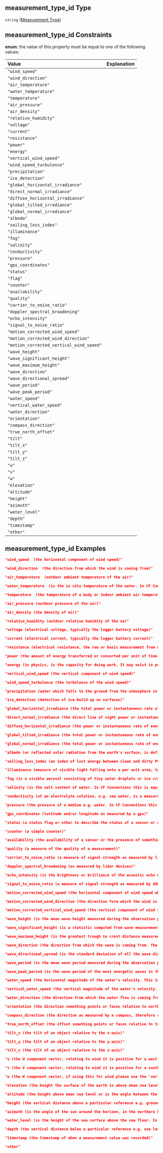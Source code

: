 ## measurement\_type\_id Type

`string` ([Measurement Type](iea43_wra_data_model-definitions-measurement-type.md))

## measurement\_type\_id Constraints

**enum**: the value of this property must be equal to one of the following values:

| Value                                    | Explanation |
| :--------------------------------------- | :---------- |
| `"wind_speed"`                           |             |
| `"wind_direction"`                       |             |
| `"air_temperature"`                      |             |
| `"water_temperature"`                    |             |
| `"temperature"`                          |             |
| `"air_pressure"`                         |             |
| `"air_density"`                          |             |
| `"relative_humidity"`                    |             |
| `"voltage"`                              |             |
| `"current"`                              |             |
| `"resistance"`                           |             |
| `"power"`                                |             |
| `"energy"`                               |             |
| `"vertical_wind_speed"`                  |             |
| `"wind_speed_turbulence"`                |             |
| `"precipitation"`                        |             |
| `"ice_detection"`                        |             |
| `"global_horizontal_irradiance"`         |             |
| `"direct_normal_irradiance"`             |             |
| `"diffuse_horizontal_irradiance"`        |             |
| `"global_tilted_irradiance"`             |             |
| `"global_normal_irradiance"`             |             |
| `"albedo"`                               |             |
| `"soiling_loss_index"`                   |             |
| `"illuminance"`                          |             |
| `"fog"`                                  |             |
| `"salinity"`                             |             |
| `"conductivity"`                         |             |
| `"pressure"`                             |             |
| `"gps_coordinates"`                      |             |
| `"status"`                               |             |
| `"flag"`                                 |             |
| `"counter"`                              |             |
| `"availability"`                         |             |
| `"quality"`                              |             |
| `"carrier_to_noise_ratio"`               |             |
| `"doppler_spectral_broadening"`          |             |
| `"echo_intensity"`                       |             |
| `"signal_to_noise_ratio"`                |             |
| `"motion_corrected_wind_speed"`          |             |
| `"motion_corrected_wind_direction"`      |             |
| `"motion_corrected_vertical_wind_speed"` |             |
| `"wave_height"`                          |             |
| `"wave_significant_height"`              |             |
| `"wave_maximum_height"`                  |             |
| `"wave_direction"`                       |             |
| `"wave_directional_spread"`              |             |
| `"wave_period"`                          |             |
| `"wave_peak_period"`                     |             |
| `"water_speed"`                          |             |
| `"vertical_water_speed"`                 |             |
| `"water_direction"`                      |             |
| `"orientation"`                          |             |
| `"compass_direction"`                    |             |
| `"true_north_offset"`                    |             |
| `"tilt"`                                 |             |
| `"tilt_x"`                               |             |
| `"tilt_y"`                               |             |
| `"tilt_z"`                               |             |
| `"u"`                                    |             |
| `"v"`                                    |             |
| `"w"`                                    |             |
| `"elevation"`                            |             |
| `"altitude"`                             |             |
| `"height"`                               |             |
| `"azimuth"`                              |             |
| `"water_level"`                          |             |
| `"depth"`                                |             |
| `"timestamp"`                            |             |
| `"other"`                                |             |

## measurement\_type\_id Examples

```json
"wind_speed  (the horizontal component of wind speed)"
```

```json
"wind_direction  (the direction from which the wind is coming from)"
```

```json
"air_temperature  (outdoor ambient temperature of the air)"
```

```json
"water_temperature  (is the in situ temperature of the water. In CF Conventions this is equivalent to 'sea_water_temperature'.)"
```

```json
"temperature  (the temperature of a body or indoor ambient air temperature)"
```

```json
"air_pressure (outdoor pressure of the air)"
```

```json
"air_density (the density of air)"
```

```json
"relative_humidity (outdoor relative humidity of the air"
```

```json
"voltage (electrical voltage, typically the logger battery voltage)"
```

```json
"current (electrical current, typically the logger battery current)"
```

```json
"resistance (electrical resistance, the raw or basic measurement from many different sensors)"
```

```json
"power (the amount of energy transferred or converted per unit of time)"
```

```json
"energy (in physics, is the capacity for doing work. It may exist in potential, kinetic, thermal, electrical, chemical, nuclear, or other various forms.)"
```

```json
"vertical_wind_speed (the vertical component of wind speed)"
```

```json
"wind_speed_turbulence (the turbulence of the wind speed)"
```

```json
"precipitation (water which falls to the ground from the atmosphere in forms of rain, snow, sleet, ice pellets, dew, frost, and hail)"
```

```json
"ice_detection (detection of ice build up on surfaces)"
```

```json
"global_horizontal_irradiance (the total power or instantaneous rate of energy from the sun received by a horizontal surface on Earth)"
```

```json
"direct_normal_irradiance (the direct line of sight power or instantaneous rate of energy from the sun, excluding diffuse irradiance, received by a surface on Earth perpendicular to the sun)"
```

```json
"diffuse_horizontal_irradiance (the power or instantaneous rate of energy from light scattered by the atmosphere, excluding direct irradiance, received by a horizontal surface on Earth)"
```

```json
"global_tilted_irradiance (the total power or instantaneous rate of energy from the sun received by a surface on Earth with defined tilt and azimuth, fixed or sun-tracking)"
```

```json
"global_normal_irradiance (the total power or instantaneous rate of energy from the sun received by a surface on Earth perpendicular to the sun)"
```

```json
"albedo (or reflected solar radiation from the earth's surface, is defined as the ratio between the reflected energy and the incident energy over a unit area)"
```

```json
"soiling_loss_index (an index of lost energy between clean and dirty PV modules, https://www.campbellsci.com/cr-pvs1 )"
```

```json
"illuminance (measure of visible light falling onto a per unit area, typically measured in lux)"
```

```json
"fog (is a visible aerosol consisting of tiny water droplets or ice crystals suspended in the air at or near the Earth's surface)"
```

```json
"salinity (is the salt content of water. In CF Conventions this is equivalent to 'sea_water_salinity', 'sea_water_practical_salinity' or 'sea_water_absolute_salinity' depending on the scale been used.)"
```

```json
"conductivity (of an electrolyte solution, e.g. sea water, is a measure of its ability to conduct electricity. In CF Conventions this is equivalent to 'sea_water_electrical_conductivity' for offshore use cases.)"
```

```json
"pressure (the pressure of a medium e.g. water. In CF Conventions this is equivalent to 'sea_water_pressure' for offshore use cases.)"
```

```json
"gps_coordinates (latitude and/or longitude as measured by a gps)"
```

```json
"status (a status flag or other to describe the status of a sensor or object)"
```

```json
"counter (a simple counter)"
```

```json
"availability (the availability of a sensor or the presence of something in a measurement typically measured as %, e.g. '40m Data Availability (%)' or 'Proportion Of Packets with Fog (%)'. This is currently a generic catch-all for all 'availability' like metrics and may be resolved into more specific definitions in future revisions.)"
```

```json
"quality (a measure of the quality of a measurement)"
```

```json
"carrier_to_noise_ratio (a measure of signal strength as measured by lidar devices, http://data.windenergy.dtu.dk/ontologies/view/IEATask32Glossary/en/page/parameters.carrier_to_noise_ratio )"
```

```json
"doppler_spectral_broadening (as measured by lidar devices)"
```

```json
"echo_intensity (is the brightness or brilliance of the acoustic echo usually measured by an ADCP. If from an ADCP, it can be used to judge the quality of measurement or estimate the amount of suspended sediment in the water column.)"
```

```json
"signal_to_noise_ratio (a measure of signal strength as measured by ADCPs.)"
```

```json
"motion_corrected_wind_speed (the horizontal component of wind speed which has been corrected due to the motion of the measuring sensor/device, typically from floating lidar systems)"
```

```json
"motion_corrected_wind_direction (the direction form which the wind is coming from which has been corrected due to the motion of the measuring sensor/device, typically from floating lidar systems)"
```

```json
"motion_corrected_vertical_wind_speed (the vertical component of wind speed which has been corrected due to the motion of the measuring sensor/device, typically from floating lidar systems)"
```

```json
"wave_height (is the mean wave height measured during the observation period, where the height is defined as the vertical distance from a wave trough to the following wave crest. In CF Conventions this is equivalent to 'sea_surface_wave_mean_height'.)"
```

```json
"wave_significant_height (is a statistic computed from wave measurements and corresponds to the average height of the highest one third of the waves, where the height is defined as the vertical distance from a wave trough to the following wave crest. In CF Conventions this is equivalent to 'sea_surface_wave_significant_height'.)"
```

```json
"wave_maximum_height (is the greatest trough to crest distance measured during the observation period. Wave height is defined as the vertical distance from a wave trough to the following wave crest. In CF Conventions this is equivalent to 'sea_surface_wave_maximum_height'.)"
```

```json
"wave_direction (the direction from which the wave is coming from. The direction is a bearing in the usual geographical sense, measured positive clockwise from due north. In CF Conventions this is equivalent to 'sea_surface_wave_from_direction'.)"
```

```json
"wave_directional_spread (is the standard deviation of all the wave directions measured. It signifies how spread out,or how wide an area, all the waves are coming from. In CF Conventions this is equivalent to 'sea_surface_wave_directional_spread'.)"
```

```json
"wave_period (is the mean wave period measured during the observation period at a specific location. In CF Conventions this is equivalent to 'sea_surface_wave_mean_period'.)"
```

```json
"wave_peak_period (is the wave period of the most energetic waves in the total wave spectrum at a specific location. In CF Conventions this is equivalent to 'sea_surface_wave_period_at_variance_spectral_density_maximum'.)"
```

```json
"water_speed (the horizontal magnitude of the water's velocity. This is sometimes also known as 'current speed' and in CF Conventions this is equivalent to 'sea_water_speed'.)"
```

```json
"vertical_water_speed (the vertical magnitude of the water's velocity. In CF Conventions this is equivalent to 'upward_sea_water_velocity'.)"
```

```json
"water_direction (the direction from which the water flow is coming from. The direction is a bearing in the usual geographical sense, measured positive clockwise from due north. This is sometimes also known as 'current direction' and in CF Conventions this is equivalent to 'sea_water_velocity_from_direction' or 'sea_water_from_direction'.)"
```

```json
"orientation (the direction something points or faces relative to north or other specified positions)"
```

```json
"compass_direction (the direction as measured by a compass, therefore referenced to magnetic north)"
```

```json
"true_north_offset (the offset something points or faces relative to true north, e.g. from a solar compass such as a Geovane)"
```

```json
"tilt_x (the tilt of an object relative to the x-axis)"
```

```json
"tilt_y (the tilt of an object relative to the y-axis)"
```

```json
"tilt_z (the tilt of an object relative to the z-axis)"
```

```json
"u (the U component vector, relating to wind it is positive for a west to east flow (eastward wind), however, it can be used for other vectors. If so, please use the notes property to define it.)"
```

```json
"v (the V component vector, relating to wind it is positive for a south to north flow (northward wind), however, it can be used for other vectors. If so, please use the notes property to define it.)"
```

```json
"w (the W component vector, if using this for wind please use the 'vertical_wind_speed' measurement type. Please use the notes property to define how this component is utilised."
```

```json
"elevation (the height the surface of the earth is above mean sea level)"
```

```json
"altitude (the height above mean sea level or is the angle between the sun and the observer's local horizon, also sometimes referred to as elevation)"
```

```json
"height (the vertical distance above a particular reference e.g. ground level.)"
```

```json
"azimuth (is the angle of the sun around the horizon, in the northern hemisphere this is usually measured from north and increasing eastward whereas in the southern hemisphere it can be measured from the south and increasing westward)"
```

```json
"water_level (is the height of the sea surface above the sea floor. In CF Conventions this is equivalent, but opposite in respect of their point of reference, to 'sea_floor_depth_below_sea_surface'.)"
```

```json
"depth (the vertical distance below a particular reference e.g. sea level.)"
```

```json
"timestamp (the timestamp of when a measurement value was recorded)"
```

```json
"other"
```
